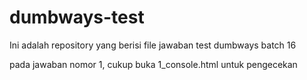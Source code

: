 # dumbways-test
Ini adalah repository yang berisi file jawaban test dumbways batch 16

pada jawaban nomor 1, cukup buka 1_console.html untuk pengecekan
